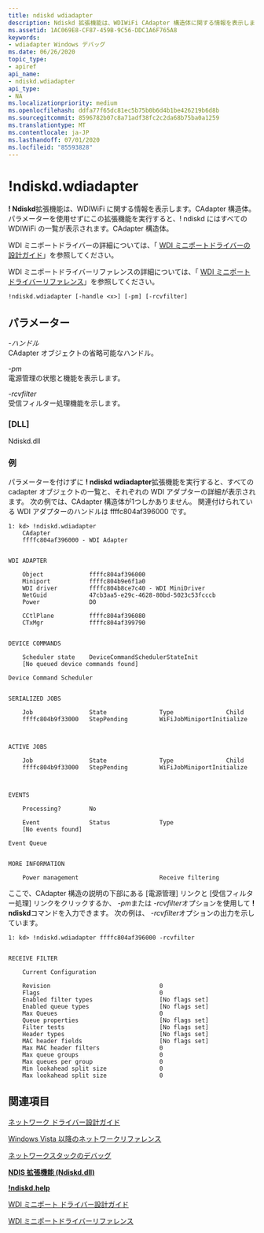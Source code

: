 ```yaml
---
title: ndiskd wdiadapter
description: Ndiskd 拡張機能は、WDIWiFi CAdapter 構造体に関する情報を表示します。 パラメーターを使用せずにこの拡張機能を実行すると、ndiskd には、すべての WDIWiFi CAdapter 構造の一覧が表示されます。
ms.assetid: 1AC069E8-CF87-459B-9C56-DDC1A6F765A8
keywords:
- wdiadapter Windows デバッグ
ms.date: 06/26/2020
topic_type:
- apiref
api_name:
- ndiskd.wdiadapter
api_type:
- NA
ms.localizationpriority: medium
ms.openlocfilehash: ddfa77f65dc81ec5b75b0b6d4b1be426219b6d8b
ms.sourcegitcommit: 8596782b07c8a71adf38fc2c2da68b75ba0a1259
ms.translationtype: MT
ms.contentlocale: ja-JP
ms.lasthandoff: 07/01/2020
ms.locfileid: "85593828"
---
```

# <a name="ndiskdwdiadapter"></a>!ndiskd.wdiadapter

**! Ndiskd**拡張機能は、WDIWiFi に関する情報を表示します。CAdapter 構造体。 パラメーターを使用せずにこの拡張機能を実行すると、! ndiskd にはすべての WDIWiFi の一覧が表示されます。CAdapter 構造体。

WDI ミニポートドライバーの詳細については、「 [WDI ミニポートドライバーの設計ガイド](https://docs.microsoft.com/windows-hardware/drivers/network/wdi-miniport-driver-design-guide)」を参照してください。

WDI ミニポートドライバーリファレンスの詳細については、「 [WDI ミニポートドライバーリファレンス](https://docs.microsoft.com/windows-hardware/drivers/ddi/_netvista/)」を参照してください。

```console
!ndiskd.wdiadapter [-handle <x>] [-pm] [-rcvfilter] 
```

## <a name="parameters"></a>パラメーター

<span id="_______-handle______"></span><span id="_______-HANDLE______"></span>*-ハンドル*   
CAdapter オブジェクトの省略可能なハンドル。

<span id="_______-pm______"></span><span id="_______-PM______"></span>*-pm*   
電源管理の状態と機能を表示します。

<span id="_______-rcvfilter______"></span><span id="_______-RCVFILTER______"></span>*-rcvfilter*   
受信フィルター処理機能を示します。

### <a name="dll"></a>[DLL]

Ndiskd.dll

### <a name="examples"></a>例

パラメーターを付けずに **! ndiskd wdiadapter**拡張機能を実行すると、すべての cadapter オブジェクトの一覧と、それぞれの WDI アダプターの詳細が表示されます。 次の例では、CAdapter 構造体が1つしかありません。 関連付けられている WDI アダプターのハンドルは ffffc804af396000 です。

```console
1: kd> !ndiskd.wdiadapter
    CAdapter
    ffffc804af396000 - WDI Adapter


WDI ADAPTER

    Object             ffffc804af396000
    Miniport           ffffc804b9e6f1a0
    WDI driver         ffffc804b8ce7c40 - WDI MiniDriver
    NetGuid            47cb3aa5-e29c-4628-80bd-5023c53fcccb
    Power              D0

    CCtlPlane          ffffc804af396080
    CTxMgr             ffffc804af399790


DEVICE COMMANDS

    Scheduler state    DeviceCommandSchedulerStateInit
    [No queued device commands found]

Device Command Scheduler


SERIALIZED JOBS

    Job                State               Type               Child             
    ffffc804b9f33000   StepPending         WiFiJobMiniportInitialize



ACTIVE JOBS

    Job                State               Type               Child             
    ffffc804b9f33000   StepPending         WiFiJobMiniportInitialize



EVENTS

    Processing?        No

    Event              Status              Type                                 
    [No events found]

Event Queue


MORE INFORMATION

    Power management                       Receive filtering
```

ここで、CAdapter 構造の説明の下部にある [電源管理] リンクと [受信フィルター処理] リンクをクリックするか、 *-pm*または *-rcvfilter*オプションを使用して **! ndiskd**コマンドを入力できます。 次の例は、 *-rcvfilter*オプションの出力を示しています。

```console
1: kd> !ndiskd.wdiadapter ffffc804af396000 -rcvfilter


RECEIVE FILTER

    Current Configuration

    Revision                               0
    Flags                                  0
    Enabled filter types                   [No flags set]
    Enabled queue types                    [No flags set]
    Max Queues                             0
    Queue properties                       [No flags set]
    Filter tests                           [No flags set]
    Header types                           [No flags set]
    MAC header fields                      [No flags set]
    Max MAC header filters                 0
    Max queue groups                       0
    Max queues per group                   0
    Min lookahead split size               0
    Max lookahead split size               0
```

## <a name="see-also"></a>関連項目

[ネットワーク ドライバー設計ガイド](https://docs.microsoft.com/windows-hardware/drivers/network/index)

[Windows Vista 以降のネットワークリファレンス](https://docs.microsoft.com/windows-hardware/drivers/ddi/_netvista/)

[ネットワークスタックのデバッグ](https://channel9.msdn.com/Shows/Defrag-Tools/Defrag-Tools-175-Debugging-the-Network-Stack)

[**NDIS 拡張機能 (Ndiskd.dll)**](ndis-extensions--ndiskd-dll-.md)

[**!ndiskd.help**](-ndiskd-help.md)

[WDI ミニポート ドライバー設計ガイド](https://docs.microsoft.com/windows-hardware/drivers/network/wdi-miniport-driver-design-guide)

[WDI ミニポートドライバーリファレンス](https://docs.microsoft.com/windows-hardware/drivers/ddi/_netvista/)
